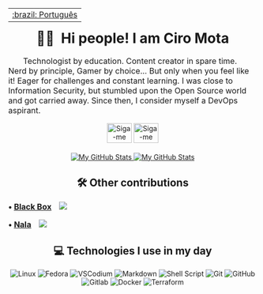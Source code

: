 <table align="right">
 <tr><td><a href="https://github.com/ciro-mota/ciro-mota/blob/main/README.md">:brazil: Português</a></td></tr>
</table>

<div align="center">
  <h1 style="text-align: center">🖖🏽&nbsp;&nbsp;Hi people! I am Ciro Mota</h1>
</div>

<!--<div style="display: inline_block"><br>
    <img align="left" height="250" alt="coding-time" src="code.gif">
</div>-->

<div align="center">
  <p style="text-align:left;text-indent:30px;font-size:16px">Technologist by education. Content creator in spare time. Nerd by principle, Gamer by choice... But only when you feel like it! Eager for challenges and constant learning. I was close to Information Security, but stumbled upon the Open Source world and got carried away. Since then, I consider myself a DevOps aspirant.</p>
</div>

<div align="center">
    <a href="https://www.linkedin.com/in/ciro-mota/" target="blank"><img src="https://raw.githubusercontent.com/rahuldkjain/github-profile-readme-generator/master/src/images/icons/Social/linked-in-alt.svg" alt="Siga-me no LinkedIn!" height="40" width="50" /></a> 
   <a href="https://twitter.com/ciromota" target="blank"><img src="https://raw.githubusercontent.com/rahuldkjain/github-profile-readme-generator/master/src/images/icons/Social/twitter.svg" alt="Siga-me no Twitter!" height="40" width="50" /></a> 
</div>

</br>

<div align="center">
<a href="https://github.com/ciro-mota#gh-light-mode-only">
  <img src="https://github-readme-stats.vercel.app/api?username=ciro-mota&hide=commits,prs,issues&show_icons=true&hide_rank=true&theme=default#gh-light-mode-only" alt="My GitHub Stats" />
</a>
<a href="https://github.com/ciro-mota#gh-dark-mode-only">
  <img src="https://github-readme-stats.vercel.app/api?username=ciro-mota&hide=commits,prs,issues&show_icons=true&hide_rank=true&theme=nord#gh-dark-mode-only" alt="My GitHub Stats" />
</a>
</div>

<div align="center">
  <h2 style="text-align: center">🛠️ Other contributions</h2>
</div>

<p style="font-size:16px;font-weight:bold;">&#8226; <a href="https://gitlab.gnome.org/raggesilver/blackbox">Black Box</a> &nbsp;&nbsp; <img src="https://img.shields.io/gitlab/stars/raggesilver/blackbox?gitlab_url=https%3A%2F%2Fgitlab.gnome.org&style=social"></p>

<p style="font-size:16px;font-weight:bold;">&#8226; <a href="https://gitlab.com/volian/nala">Nala</a> &nbsp;&nbsp; <img src="https://img.shields.io/gitlab/stars/volian/nala?gitlab_url=https%3A%2F%2Fgitlab.com&style=social"></p>

<div align="center">
  <h2 style="text-align: center">💻 Technologies I use in my day</h2>
</div>

<div style="display: inline_block" align="center">
  <img alt="Linux" src="https://img.shields.io/badge/Linux-FCC624?style=for-the-badge&logo=linux&logoColor=black" /> 
  <img alt="Fedora" src="https://img.shields.io/badge/Fedora-294172?style=for-the-badge&logo=fedora&logoColor=white" /> 
  <img alt="VSCodium" src="https://img.shields.io/badge/VSCodium-0078d7.svg?style=for-the-badge&logo=visual-studio-code&logoColor=white"/> 
  <img alt="Markdown" src="https://img.shields.io/badge/Markdown-000000?style=for-the-badge&logo=markdown&logoColor=white" /> 
  <img alt="Shell Script" src="https://img.shields.io/badge/shell_script-%23121011.svg?style=for-the-badge&logo=gnu-bash&logoColor=white"/> 
  <img alt="Git" src="https://img.shields.io/badge/git-%23F05033.svg?style=for-the-badge&logo=git&logoColor=white"/> 
  <img alt="GitHub" src="https://img.shields.io/badge/github-%23121011.svg?style=for-the-badge&logo=github&logoColor=white"/> 
  <img alt="Gitlab" src="https://img.shields.io/badge/GitLab-330F63?style=for-the-badge&logo=gitlab&logoColor=white" />
  <img alt="Docker" src="https://img.shields.io/badge/docker-%230db7ed.svg?style=for-the-badge&logo=docker&logoColor=white"/>
  <img alt="Terraform" src="https://img.shields.io/badge/terraform-%235835CC.svg?style=for-the-badge&logo=terraform&logoColor=white" />
</div>
